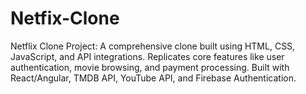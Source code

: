 # Netfix-Clone
Netflix Clone Project: A comprehensive clone built using HTML, CSS, JavaScript, and API integrations. Replicates core features like user authentication, movie browsing, and payment processing. Built with React/Angular, TMDB API, YouTube API, and Firebase Authentication.
